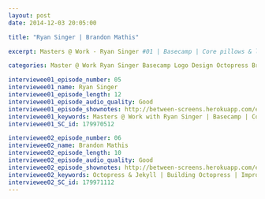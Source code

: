 ```yaml
---
layout: post
date: 2014-12-03 20:05:00

title: "Ryan Singer | Brandon Mathis"

excerpt: Masters @ Work - Ryan Singer #01 | Basecamp | Core pillows & logo | Importance of design | Hardest design problems || Octopress & Jekyll | Building Octopress | Improvements for blogs | Prototyping? 

categories: Master @ Work Ryan Singer Basecamp Logo Design Octopress Brandon Mathis Jekyll Blogs Prototyping

interviewee01_episode_number: 05
interviewee01_name: Ryan Singer
interviewee01_episode_length: 12
interviewee01_episode_audio_quality: Good
interviewee01_episode_shownotes: http://between-screens.herokuapp.com/episodes/5
interviewee01_keywords: Masters @ Work with Ryan Singer | Basecamp | Core pillows & logo | Importance of design | Hardest design problems
interviewee01_SC_id: 179970512

interviewee02_episode_number: 06
interviewee02_name: Brandon Mathis
interviewee02_episode_length: 10
interviewee02_episode_audio_quality: Good 
interviewee02_episode_shownotes: http://between-screens.herokuapp.com/episodes/6
interviewee02_keywords: Octopress & Jekyll | Building Octopress | Improvements for blogs | Prototyping? 
interviewee02_SC_id: 179971112 
---
```

